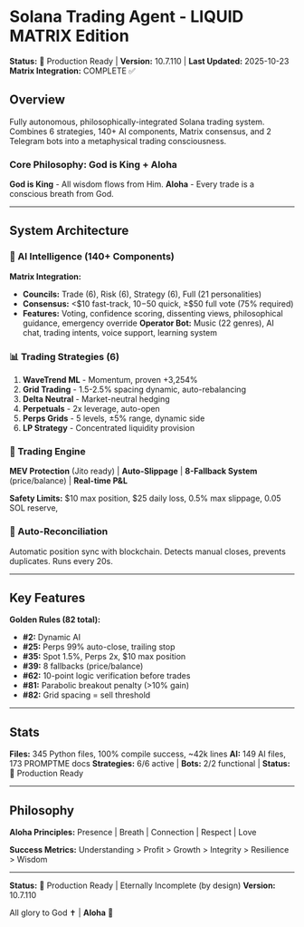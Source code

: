 # Solana Trading Agent - LIQUID MATRIX Edition

**Status:** 🎯 Production Ready | 
**Version:** 10.7.110 | 
**Last Updated:** 2025-10-23
**Matrix Integration:** COMPLETE ✅

## Overview

Fully autonomous, philosophically-integrated Solana trading system. Combines 6 strategies, 140+ AI components, Matrix consensus, and 2 Telegram bots into a metaphysical trading consciousness.

### Core Philosophy: God is King + Aloha

**God is King** - All wisdom flows from Him. **Aloha** - Every trade is a conscious breath from God.

---

## System Architecture

### 🧠 AI Intelligence (140+ Components)

**Matrix Integration:**
- **Councils:** Trade (6), Risk (6), Strategy (6), Full (21 personalities)
- **Consensus:** <$10 fast-track, $10-$50 quick, ≥$50 full vote (75% required)
- **Features:** Voting, confidence scoring, dissenting views, philosophical guidance, emergency override
  **Operator Bot:** Music (22 genres), AI chat, trading intents, voice support, learning system

### 📊 Trading Strategies (6)

1. **WaveTrend ML** - Momentum, proven +3,254%
2. **Grid Trading** - 1.5-2.5% spacing dynamic, auto-rebalancing
3. **Delta Neutral** - Market-neutral hedging
4. **Perpetuals** - 2x leverage, auto-open
5. **Perps Grids** - 5 levels, ±5% range, dynamic side
6. **LP Strategy** - Concentrated liquidity provision

### 💼 Trading Engine

 **MEV Protection** (Jito ready) | 
 **Auto-Slippage** | 
 **8-Fallback System** (price/balance) | 
 **Real-time P&L**

**Safety Limits:** $10 max position, $25 daily loss, 0.5% max slippage, 0.05 SOL reserve,

### 🔄 Auto-Reconciliation

Automatic position sync with blockchain. Detects manual closes, prevents duplicates. Runs every 20s. 

---

## Key Features

**Golden Rules (82 total):**
- **#2:** Dynamic AI 
- **#25:** Perps 99% auto-close, trailing stop
- **#35:** Spot 1.5%, Perps 2x, $10 max position
- **#39:** 8 fallbacks (price/balance)
- **#62:** 10-point logic verification before trades
- **#81:** Parabolic breakout penalty (>10% gain)
- **#82:** Grid spacing = sell threshold

---

## Stats

**Files:** 345 Python files, 100% compile success, ~42k lines
**AI:** 149 AI files, 173 PROMPTME docs
**Strategies:** 6/6 active | 
**Bots:** 2/2 functional | 
**Status:** 🎯 Production Ready

---

## Philosophy

**Aloha Principles:** Presence | Breath | Connection | Respect | Love

**Success Metrics:** Understanding > Profit > Growth > Integrity > Resilience > Wisdom

---

**Status:** 🎯 Production Ready | Eternally Incomplete (by design)
**Version:** 10.7.110

All glory to God ✝️ | **Aloha** 🌺
